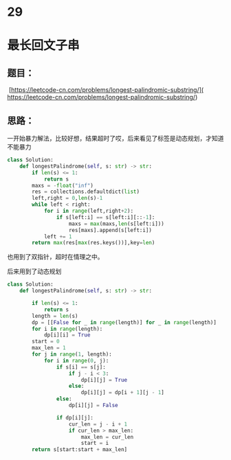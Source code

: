 # 29


# 最长回文子串

## 题目：

​	[https://leetcode-cn.com/problems/longest-palindromic-substring/](	https://leetcode-cn.com/problems/longest-palindromic-substring/)

## 思路：

​	一开始暴力解法，比较好想，结果超时了哎，后来看见了标签是动态规划，才知道不能暴力

```python
class Solution:
    def longestPalindrome(self, s: str) -> str:
        if len(s) <= 1:
            return s
        maxs = -float("inf")
        res = collections.defaultdict(list)
        left,right = 0,len(s)-1
        while left < right:
            for i in range(left,right+2):
                if s[left:i] == s[left:i][::-1]:
                    maxs = max(maxs,len(s[left:i]))
                    res[maxs].append(s[left:i])
            left += 1
        return max(res[max(res.keys())],key=len)
```

也用到了双指针，超时在情理之中。

后来用到了动态规划

```python
class Solution:
    def longestPalindrome(self, s: str) -> str:

        if len(s) <= 1:
            return s
        length = len(s)
        dp = [[False for _ in range(length)] for _ in range(length)]
        for i in range(length):
            dp[i][i] = True
        start = 0
        max_len = 1
        for j in range(1, length):
            for i in range(0, j):
                if s[i] == s[j]:
                    if j - i < 3:
                        dp[i][j] = True
                    else:
                        dp[i][j] = dp[i + 1][j - 1]
                else:
                    dp[i][j] = False

                if dp[i][j]:
                    cur_len = j - i + 1
                    if cur_len > max_len:
                        max_len = cur_len
                        start = i
        return s[start:start + max_len]
```




